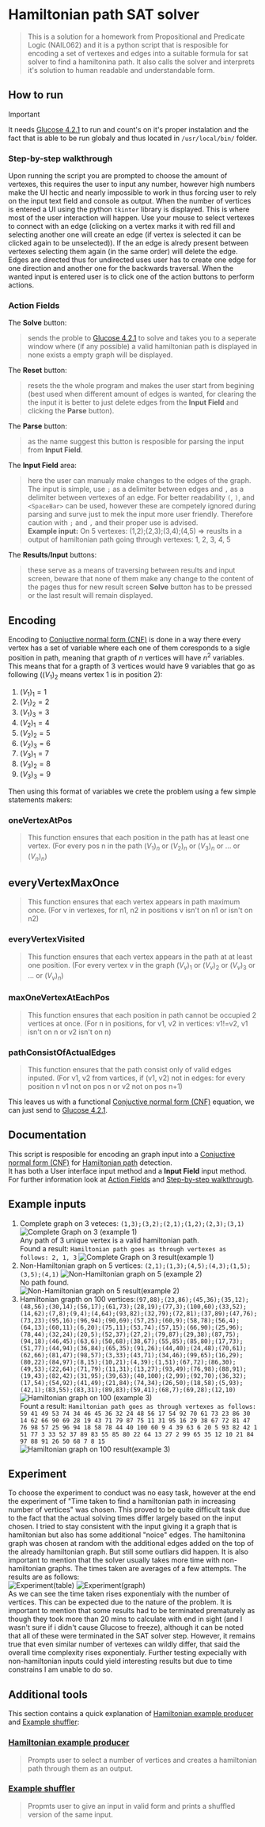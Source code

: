 # Hamiltonian path SAT solver
> This is a solution for a homework from Propositional and Predicate Logic (NAIL062) and it is a python script that is resposible for encoding a set of vertexes and edges into a suitable formula for sat solver to find a hamiltonina path. It also calls the solver and interprets it's solution to human readable and understandable form.

## How to run
>[!IMPORTANT]
>It needs [Glucose 4.2.1](https://github.com/audemard/glucose/releases/tag/4.2.1) to run and count's on it's proper instalation and the fact that is able to be run globaly and thus located in `/usr/local/bin/` folder.

### Step-by-step walkthrough
Upon running the script you are prompted to choose the amount of vertexes, this requires the user to input any number, however high numbers make the UI hectic and nearly impossible to work in thus forcing user to rely on the input text field and console as output. 
When the number of vertices is entered a UI using the python `tkinter` library is displayed. This is where most of the user interaction will happen. 
Use your mouse to select vertexes to connect with an edge (clicking on a vertex marks it with red fill and selecting another one will create an edge (if vertex is selected it can be clicked again to be unselected)). If the an edge is alredy present between vertexes selecting them again (in the same order) will delete the edge. 
Edges are directed thus for undirected uses user has to create one edge for one direction and another one for the backwards traversal. When the wanted input is entered user is to click one of the action buttons to perform actions.

### Action Fields
The **Solve** button: 
> sends the proble to [Glucose 4.2.1](https://github.com/audemard/glucose/releases/tag/4.2.1) to solve and takes you to a seperate window where (if any possible) a valid hamiltonian path is displayed in none exists a empty graph will be displayed.

The **Reset** button:
> resets the the whole program and makes the user start from begining (best used when different amount of edges is wanted, for clearing the the input it is better to just delete edges from the **Input Field** and clicking the **Parse** button).

The **Parse** button:
> as the name suggest this button is resposible for parsing the input from **Input Field**.

The **Input Field** area:
> here the user can manualy make changes to the edges of the graph. The input is simple, use `;` as a delimiter between edges and `,` as a delimiter between vertexes of an edge. For better readability `(`, `)`, and `<SpaceBar>` can be used, 
however these are competely ignored during parsing and surve just to mek the input more user friendly. Therefore caution with `;` and `,` and their proper use is advised. <br>
> **Example input:** On 5 vertexes: (1,2);(2,3);(3,4);(4,5) => reuslts in a output of hamiltonian path going through vertexes: 1, 2, 3, 4, 5

The **Results**/**Input** buttons:
> these serve as a means of traversing between results and input screen, beware that none of them make any change to the content of the pages thus for new result screen **Solve** button has to be pressed or the last result will remain displayed.

## Encoding
Encoding to [Conjuctive normal form (CNF)](https://en.wikipedia.org/wiki/Conjunctive_normal_form) is done in a way there every vertex has a set of variable where each one of them coresponds to a sigle position in path, meaning that grapth of $n$ vertices will have $n^2$ variables. This means that for a grapth of 3 vertices would have 9 variables that go as following ($(V_1)_2$ means vertex 1 is in position 2):
1. $(V_1)_1 = 1$
2. $(V_1)_2 = 2$
3. $(V_1)_3 = 3$
4. $(V_2)_1 = 4$
5. $(V_2)_2 = 5$
6. $(V_2)_3 = 6$
7. $(V_3)_1 = 7$
8. $(V_3)_2 = 8$
9. $(V_3)_3 = 9$

Then using this format of variables we crete the problem using a few simple statements makers:
### oneVertexAtPos
> This function ensures that each position in the path has at least one vertex. (For every pos n in the path $(V_1)_n$ or $(V_2)_n$ or $(V_3)_n$ or ... or $(V_n)_n$)
## everyVertexMaxOnce
> This function ensures that each vertex appears in path maximum once. (For v in vertexes, for n1, n2 in positions v isn't on n1 or isn't on n2)
### everyVertexVisited
> This function ensures that each vertex appears in the path at at least one position. (For every vertex v in the graph $(V_v)_1$ or $(V_v)_2$ or $(V_v)_3$ or ... or $(V_v)_n$)
### maxOneVertexAtEachPos
> This function ensures that each position in path cannot be occupied 2 vertices at once. (For n in positions, for v1, v2 in vertices: v1!=v2, v1 isn't on n or v2 isn't on n)
### pathConsistOfActualEdges
> This function ensures that the path consist only of valid edges inputed. (For v1, v2 from vartices, if (v1, v2) not in edges: for every position n v1 not on pos n or v2 not on pos n+1)

This leaves us with a functional [Conjuctive normal form (CNF)](https://en.wikipedia.org/wiki/Conjunctive_normal_form) equation, we can just send to [Glucose 4.2.1](https://github.com/audemard/glucose/releases/tag/4.2.1).


## Documentation
This script is resposible for encoding an graph input into a [Conjuctive normal form (CNF)](https://en.wikipedia.org/wiki/Conjunctive_normal_form) for [Hamiltonian path](https://en.wikipedia.org/wiki/Hamiltonian_path) detection. <br>
It has both a User interface input method and a **Input Field** input method. For further information look at [Action Fields](#action-fields) and [Step-by-step walkthrough](#step-by-step-walkthrough).

## Example inputs
1. Complete graph on 3 veteces: `(1,3);(3,2);(2,1);(1,2);(2,3);(3,1)` ![Complete Graph on 3 (example 1)](/assets/images/completeOn3.png "Complete graph on 3")<br> Any path of 3 unique vertex is a valid hamiltonian path.<br> Found a result: `Hamiltonian path goes as through vertexes as follows: 2, 1, 3` ![Complete Graph on 3 result(example 1)](/assets/images/completeOn3Result.png "Complete Graph on 3 Result")<br>
2. Non-Hamiltonian graph on 5 vertices: `(2,1);(1,3);(4,5);(4,3);(1,5);(3,5);(4,1)` ![Non-Hamiltonian graph on 5 (example 2)](/assets/images/non-hamiltonianOn5.png "Non-hamiltonian graph on 5") <br> No path found. <br> ![Non-Hamiltonian graph on 5 result(example 2)](/assets/images/non-hamiltonianOn5Result.png "Non-hamiltonian graph on 5 result")<br>
3. Hamiltonian grapth on 100 vertices:`(97,88);(23,86);(45,36);(35,12);(48,56);(30,14);(56,17);(61,73);(28,19);(77,3);(100,60);(33,52);(14,62);(7,8);(9,4);(4,64);(93,82);(32,79);(72,81);(37,89);(47,76);(73,23);(95,16);(96,94);(90,69);(57,25);(60,9);(58,78);(56,4);(64,13);(60,11);(6,20);(75,11);(53,74);(57,15);(66,90);(25,96);(78,44);(32,24);(20,5);(52,37);(27,2);(79,87);(29,38);(87,75);(94,18);(46,45);(63,6);(50,68);(38,67);(55,85);(85,80);(17,73);(51,77);(44,94);(36,84);(65,35);(91,26);(44,40);(24,48);(70,61);(62,66);(81,47);(98,57);(3,33);(43,71);(34,46);(99,65);(16,29);(80,22);(84,97);(8,15);(10,21);(4,39);(1,51);(67,72);(86,30);(49,53);(22,64);(71,79);(11,31);(13,27);(93,49);(76,98);(88,91);(19,43);(82,42);(31,95);(39,63);(40,100);(2,99);(92,70);(36,32);(17,54);(54,92);(41,49);(21,84);(74,34);(26,50);(18,58);(5,93);(42,1);(83,55);(83,31);(89,83);(59,41);(68,7);(69,28);(12,10)` ![Hamiltonian graph on 100 (example 3)](/assets/images/hamiltonianOn100.png "Hamiltonian graph on 100") <br> Fount a result: `Hamiltonian path goes as through vertexes as follows: 59 41 49 53 74 34 46 45 36 32 24 48 56 17 54 92 70 61 73 23 86 30 14 62 66 90 69 28 19 43 71 79 87 75 11 31 95 16 29 38 67 72 81 47 76 98 57 25 96 94 18 58 78 44 40 100 60 9 4 39 63 6 20 5 93 82 42 1 51 77 3 33 52 37 89 83 55 85 80 22 64 13 27 2 99 65 35 12 10 21 84 97 88 91 26 50 68 7 8 15` <br> ![Hamiltonian graph on 100 result(example 3)](/assets/images/hamiltonianOn100Result.png "Hamiltonian graph on 100 result")

## Experiment
To choose the experiment to conduct was no easy task, however at the end the experiment of "Time taken to find a hamiltonian path in increasing number of vertices" was chosen. This proved to be quite difficult task due to the fact that the actual solving times differ largely based on the input chosen. I tried to stay consistent with the input giving it a graph that is hamiltonian but also has some additional "noice" edges. The hamiltonina graph was chosen at random with the additional edges added on the top of the already hamiltonian graph. But still some outliars did happen. It is also important to mention that the solver usually takes more time with non-hamiltonian graphs. The times taken are averages of a few attempts. The results are as follows:<br>
![Experiment(table)](/assets/images/experimentTable.png "Experiment Table")
![Experiment(graph)](/assets/images/experimentGraph.png "Experiment Graph") <br>
As we can see the time taken rises exponentialy with the number of vertices. This can be expected due to the nature of the problem. It is important to mention that some results had to be terminated prematurely as though they took more than 20 mins to calculate with end in sight (and I wasn't sure if i didn't cause Glucose to freeze), although it can be noted that all of these were terminated in the SAT solver step.  However, it remains true that even similar number of vertexes can wildly differ, that said the overall time complexity rises exponentialy. Further testing expecially with non-hamiltonian inputs could yield interesting results but due to time constrains I am unable to do so.

## Additional tools
This section contains a quick explanation of [Hamiltonian example producer](/hamiltonian-example-producer.py) and [Example shuffler](/example-shuffler.py):
### [Hamiltonian example producer](/hamiltonian-example-producer.py)
> Prompts user to select a number of vertices and creates a hamiltonian path through them as an output.
### [Example shuffler](/example-shuffler.py) 
> Propmts user to give an input in valid form and prints a shuffled version of the same input.
